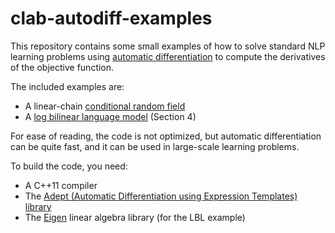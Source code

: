 clab-autodiff-examples
======================

This repository contains some small examples of how to solve standard NLP learning problems using [automatic differentiation](http://en.wikipedia.org/wiki/Automatic_differentiation) to compute the derivatives of the objective function.

The included examples are:

 * A linear-chain [conditional random field](http://www-bcf.usc.edu/~feisha/pubs/shallow03.pdf)
 * A [log bilinear language model](http://machinelearning.wustl.edu/mlpapers/paper_files/icml2007_MnihH07.pdf) (Section 4)

For ease of reading, the code is not optimized, but automatic differentiation can be quite fast, and it can be used in large-scale learning problems.

To build the code, you need:

 * A C++11 compiler
 * The [Adept (Automatic Differentiation using Expression Templates) library](http://www.met.reading.ac.uk/clouds/adept/)
 * The [Eigen](http://eigen.tuxfamily.org/) linear algebra library (for the LBL example)

